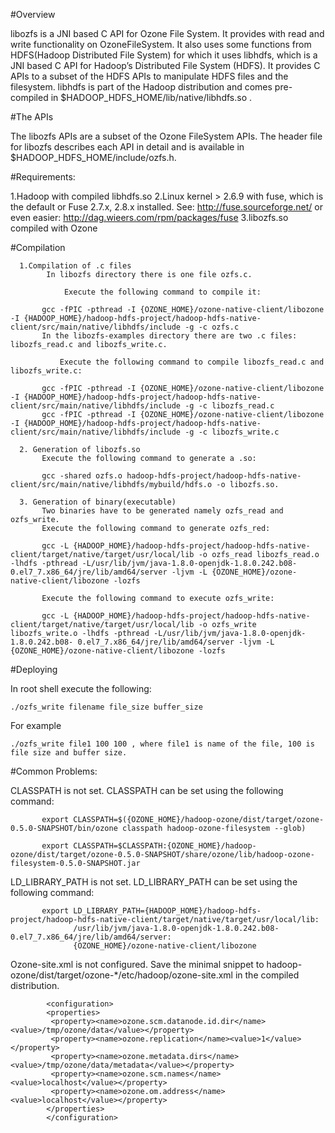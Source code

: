 #Overview

libozfs is a JNI based C API for Ozone File System. It provides with read and write functionality on OzoneFileSystem. It also uses some functions from HDFS(Hadoop Distributed File System) for which it uses libhdfs, which is a JNI based C API for Hadoop’s Distributed File System (HDFS). It provides C APIs to a subset of the HDFS APIs to manipulate HDFS files and the filesystem. libhdfs is part of the Hadoop distribution and comes pre-compiled in $HADOOP_HDFS_HOME/lib/native/libhdfs.so .

#The APIs

The libozfs APIs are a subset of the Ozone FileSystem APIs. The header file for libozfs describes each API in detail and is available in $HADOOP_HDFS_HOME/include/ozfs.h.

#Requirements:

1.Hadoop with compiled libhdfs.so
2.Linux kernel > 2.6.9 with fuse, which is the default or Fuse 2.7.x, 2.8.x installed. See: http://fuse.sourceforge.net/ or even easier: http://dag.wieers.com/rpm/packages/fuse
3.libozfs.so compiled with Ozone

#Compilation

      1.Compilation of .c files
            In libozfs directory there is one file ozfs.c.

                Execute the following command to compile it: 

           gcc -fPIC -pthread -I {OZONE_HOME}/ozone-native-client/libozone -I {HADOOP_HOME}/hadoop-hdfs-project/hadoop-hdfs-native-client/src/main/native/libhdfs/include -g -c ozfs.c
           In the libozfs-examples directory there are two .c files: libozfs_read.c and libozfs_write.c.

               Execute the following command to compile libozfs_read.c and libozfs_write.c:

           gcc -fPIC -pthread -I {OZONE_HOME}/ozone-native-client/libozone -I {HADOOP_HOME}/hadoop-hdfs-project/hadoop-hdfs-native-client/src/main/native/libhdfs/include -g -c libozfs_read.c               
           gcc -fPIC -pthread -I {OZONE_HOME}/ozone-native-client/libozone -I {HADOOP_HOME}/hadoop-hdfs-project/hadoop-hdfs-native-client/src/main/native/libhdfs/include -g -c libozfs_write.c

      2. Generation of libozfs.so
           Execute the following command to generate a .so:

           gcc -shared ozfs.o hadoop-hdfs-project/hadoop-hdfs-native-client/src/main/native/libhdfs/mybuild/hdfs.o -o libozfs.so.

      3. Generation of binary(executable)
           Two binaries have to be generated namely ozfs_read and ozfs_write.
           Execute the following command to generate ozfs_red:

           gcc -L {HADOOP_HOME}/hadoop-hdfs-project/hadoop-hdfs-native-client/target/native/target/usr/local/lib -o ozfs_read libozfs_read.o -lhdfs -pthread -L/usr/lib/jvm/java-1.8.0-openjdk-1.8.0.242.b08-0.el7_7.x86_64/jre/lib/amd64/server -ljvm -L {OZONE_HOME}/ozone-native-client/libozone -lozfs
           
           Execute the following command to execute ozfs_write:

           gcc -L {HADOOP_HOME}/hadoop-hdfs-project/hadoop-hdfs-native-client/target/native/target/usr/local/lib -o ozfs_write libozfs_write.o -lhdfs -pthread -L/usr/lib/jvm/java-1.8.0-openjdk-1.8.0.242.b08- 0.el7_7.x86_64/jre/lib/amd64/server -ljvm -L {OZONE_HOME}/ozone-native-client/libozone -lozfs

#Deploying

In root shell execute the following:

    ./ozfs_write filename file_size buffer_size

For example

    ./ozfs_write file1 100 100 , where file1 is name of the file, 100 is file size and buffer size.

#Common Problems:

CLASSPATH is not set. CLASSPATH can be set using the following command:
 
           export CLASSPATH=$({OZONE_HOME}/hadoop-ozone/dist/target/ozone-0.5.0-SNAPSHOT/bin/ozone classpath hadoop-ozone-filesystem --glob)

           export CLASSPATH=$CLASSPATH:{OZONE_HOME}/hadoop-ozone/dist/target/ozone-0.5.0-SNAPSHOT/share/ozone/lib/hadoop-ozone-filesystem-0.5.0-SNAPSHOT.jar

LD_LIBRARY_PATH is not set. LD_LIBRARY_PATH can be set using the following command:  

           export LD_LIBRARY_PATH={HADOOP_HOME}/hadoop-hdfs-project/hadoop-hdfs-native-client/target/native/target/usr/local/lib:
                  /usr/lib/jvm/java-1.8.0-openjdk-1.8.0.242.b08-0.el7_7.x86_64/jre/lib/amd64/server:
                  {OZONE_HOME}/ozone-native-client/libozone

Ozone-site.xml is not configured. Save the minimal snippet to hadoop-ozone/dist/target/ozone-*/etc/hadoop/ozone-site.xml in the compiled distribution.

            <configuration>
            <properties>
             <property><name>ozone.scm.datanode.id.dir</name><value>/tmp/ozone/data</value></property>
             <property><name>ozone.replication</name><value>1</value></property>
             <property><name>ozone.metadata.dirs</name><value>/tmp/ozone/data/metadata</value></property>
             <property><name>ozone.scm.names</name><value>localhost</value></property>
             <property><name>ozone.om.address</name><value>localhost</value></property>
            </properties>
            </configuration>
